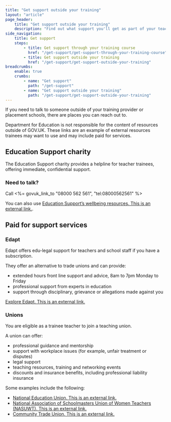 ```yaml
---
title: "Get support outside your training"
layout: "article"
page_header:
    title: "Get support outside your training"
    description: "Find out what support you'll get as part of your teacher training course."
side_navigation:
    title: Get support
    steps:
        - title: Get support through your training course 
          href: "/get-support/get-support-through-your-training-course"
        - title: Get support outside your training
          href: "/get-support/get-support-outside-your-training"
breadcrumbs: 
    enable: true
    crumbs: 
        - name: "Get support"
          path: "/get-support"
        - name: "Get support outside your training"
          path: "/get-support/get-support-outside-your-training"
---
```

If you need to talk to someone outside of your training provider or placement schools, there are places you can reach out to.

Department for Education is not responsible for the content of resources outside of GOV.UK. These links are an example of external resources trainees may want to use and may include paid for services.

## Education Support charity
The Education Support charity provides a helpline for teacher trainees, offering immediate, confidential support.

### Need to talk?
Call <%= govuk_link_to "08000 562 561", "tel:08000562561" %>

You can also use <a class="govuk-link" href="https://www.educationsupport.org.uk/resources/for-individuals/">Education Support’s wellbeing resources<span class="govuk-visually-hidden">. This is an external link.</span></a>.

## Paid for support services
### Edapt
Edapt offers edu-legal support for teachers and school staff if you have a subscription.

They offer an alternative to trade unions and can provide:

- extended hours front line support and advice, 8am to 7pm Monday to Friday
- professional support from experts in education
- support through disciplinary, grievance or allegations made against you

<a class="govuk-link" href="https://www.edapt.org.uk/">Explore Edapt<span class="govuk-visually-hidden">. This is an external link.</span></a>

### Unions
You are eligible as a trainee teacher to join a teaching union.

A union can offer:

- professional guidance and mentorship
- support with workplace issues (for example, unfair treatment or disputes)
- legal support
- teaching resources, training and networking events
- discounts and insurance benefits, including professional liability insurance

Some examples include the following:

- <a class="govuk-link" href="https://neu.org.uk/advice/member-groups/new-teachers">National Education Union<span class="govuk-visually-hidden">. This is an external link.</span></a>
- <a class="govuk-link" href="https://www.nasuwt.org.uk/advice/student-hub.html">National Association of Schoolmasters Union of Women Teachers (NASUWT)<span class="govuk-visually-hidden">. This is an external link.</span></a>
- <a class="govuk-link" href="https://community-tu.org/who-we-are/our-sectors/education-and-early-years/teachers-tutors-and-lecturers/">Community Trade Union<span class="govuk-visually-hidden">. This is an external link.</span></a>

